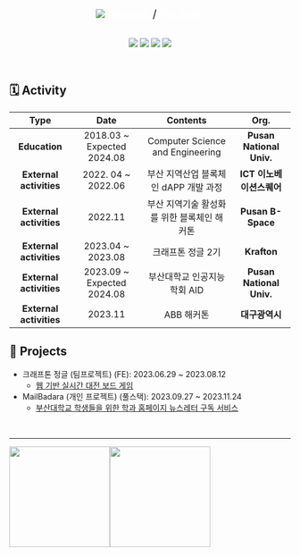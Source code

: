 <div align="center">
  <img src="https://capsule-render.vercel.app/api?type=waving&color=3178C6&height=200&section=header&text=KimCookieYa%20Github&fontSize=80&fontColor=FFFFFF" />

  <span style="font-size:20;">
    <a href="./docs/김민석의 Resume.pdf" style="color:white;">Resume</a>
    /
    <a href="https://kimcookieya.notion.site/Portfolio-b30f8a5319d64d1e933130d680703abd?pvs=4" style="color:white;">Portfolio</a>
  </span>
  <br />
  <br />

<a href="https://insengnewbie.tistory.com" target="_blank"><img src="https://img.shields.io/badge/Tistory-000000?style=for-the-badge&logo=tistory&logoColor=white"/></a>
<a href="https://instagram.com/KimCookieYa" target="_blank"><img src="https://img.shields.io/badge/KimCookieYa-E4405F?style=for-the-badge&logo=instagram&logoColor=white"/></a>
<a href="https://www.linkedin.com/in/%EB%AF%BC%EC%84%9D-%EA%B9%80-760635241/" target="_blank"><img src="https://img.shields.io/badge/LinkedIn-0077B5?style=for-the-badge&logo=linkedin&logoColor=white"/></a>
<a href="mailto:min49590@gmail.com" target="_blank"><img src="https://img.shields.io/badge/min49590@gmail.com-D14836?style=for-the-badge&logo=gmail&logoColor=white"/></a>

</div>
<br/>

## 🗓️ Activity

|        **Type**         |          **Date**          |                **Contents**                 |         **Org.**         |
| :---------------------: | :------------------------: | :-----------------------------------------: | :----------------------: |
|      **Education**      | 2018.03 ~ Expected 2024.08 |      Computer Science and Engineering       | **Pusan National Univ.** |
| **External activities** |     2022. 04 ~ 2022.06     |    부산 지역산업 블록체인 dAPP 개발 과정    | **ICT 이노베이션스퀘어** |
| **External activities** |          2022.11           | 부산 지역기술 활성화를 위한 블록체인 해커톤 |    **Pusan B-Space**     |
| **External activities** |     2023.04 ~ 2023.08      |              크래프톤 정글 2기              |       **Krafton**        |
| **External activities** | 2023.09 ~ Expected 2024.08 |        부산대학교 인공지능 학회 AID         | **Pusan National Univ.** |
| **External activities** |          2023.11           |                 ABB 해커톤                  |      **대구광역시**      |

## 📂 Projects

- 크래프톤 정글 (팀프로젝트) (FE): 2023.06.29 ~ 2023.08.12
  - [웹 기반 실시간 대전 보드 게임](https://github.com/KJ2B-HandsUp/client)
- MailBadara (개인 프로젝트) (풀스택): 2023.09.27 ~ 2023.11.24
  - [부산대학교 학생들을 위한 학과 홈페이지 뉴스레터 구독 서비스](https://github.com/KimCookieYa/PNU_Mail_Badara)

<br />
<hr />

<div style="display:flex;flex-direction:row;">
<img height="180em" src="https://github-readme-stats-eight-theta.vercel.app/api?username=KimCookieYa&show_icons=true&theme=default"/>
<img height="180em" src="https://github-readme-stats-eight-theta.vercel.app/api/top-langs/?username=KimCookieYa&layout=compact&langs_count=8"/>
</div>
